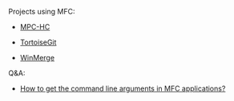 Projects using MFC:

- [MPC-HC](https://github.com/mpc-hc/mpc-hc)

- [TortoiseGit](https://github.com/TortoiseGit/TortoiseGit)
- [WinMerge](https://github.com/WinMerge/winmerge)

Q&A:

- [How to get the command line arguments in MFC applications?](https://stackoverflow.com/questions/5562877/how-to-get-the-command-line-arguments-in-mfc-applications)


